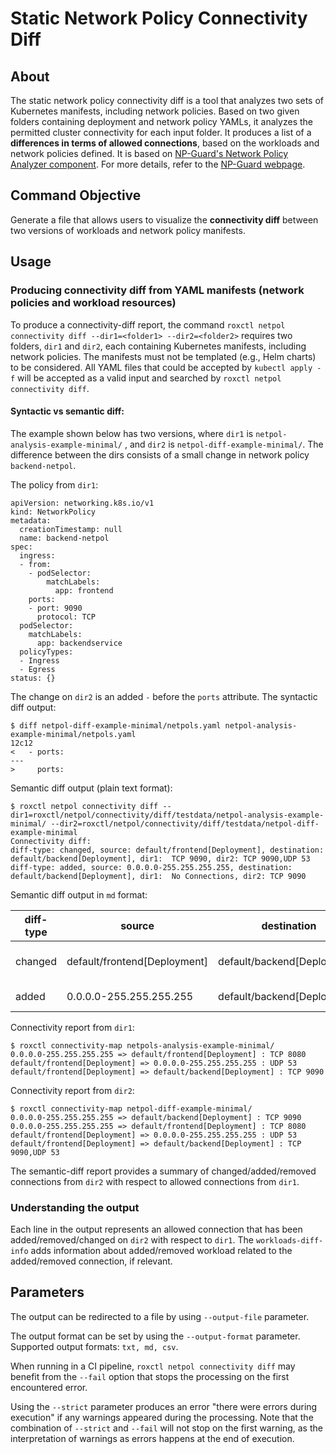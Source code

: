 # Static Network Policy Connectivity Diff

## About

The static network policy connectivity diff is a tool that analyzes two sets of Kubernetes manifests, including network policies.
Based on two given folders containing deployment and network policy YAMLs, it analyzes the permitted cluster connectivity for each input folder.
It produces a list of a **differences in terms of allowed connections**, based on the workloads and network policies defined.
It is based on [NP-Guard's Network Policy Analyzer component](https://github.com/np-guard/netpol-analyzer). For more details, refer to the [NP-Guard webpage](https://np-guard.github.io/).

## Command Objective

Generate a file that allows users to visualize the **connectivity diff** between two versions of workloads and network policy manifests.

## Usage

### Producing connectivity diff from YAML manifests (network policies and workload resources)

To produce a connectivity-diff report, the command `roxctl netpol connectivity diff --dir1=<folder1> --dir2=<folder2>` requires two folders, `dir1` and `dir2`, each containing Kubernetes manifests, including network policies.
The manifests must not be templated (e.g., Helm charts) to be considered. All YAML files that could be accepted by `kubectl apply -f` will be accepted as a valid input and searched by `roxctl netpol connectivity diff`.

#### Syntactic vs semantic diff:

The example shown below has two versions, where `dir1` is `netpol-analysis-example-minimal/` , and `dir2` is  `netpol-diff-example-minimal/`.
The difference between the dirs consists of a small change in network policy `backend-netpol`.

The policy from `dir1`:

```
apiVersion: networking.k8s.io/v1
kind: NetworkPolicy
metadata:
  creationTimestamp: null
  name: backend-netpol
spec:
  ingress:
  - from:
    - podSelector:
        matchLabels:
          app: frontend
    ports:
    - port: 9090
      protocol: TCP
  podSelector:
    matchLabels:
      app: backendservice
  policyTypes:
  - Ingress
  - Egress
status: {}

```

The change on `dir2` is an added `-` before the `ports` attribute. The syntactic diff output:
```
$ diff netpol-diff-example-minimal/netpols.yaml netpol-analysis-example-minimal/netpols.yaml
12c12
<   - ports:
---
>     ports:
```

Semantic diff output (plain text format):

```
$ roxctl netpol connectivity diff --dir1=roxctl/netpol/connectivity/diff/testdata/netpol-analysis-example-minimal/ --dir2=roxctl/netpol/connectivity/diff/testdata/netpol-diff-example-minimal
Connectivity diff:
diff-type: changed, source: default/frontend[Deployment], destination: default/backend[Deployment], dir1:  TCP 9090, dir2: TCP 9090,UDP 53
diff-type: added, source: 0.0.0.0-255.255.255.255, destination: default/backend[Deployment], dir1:  No Connections, dir2: TCP 9090
```

Semantic diff output in `md` format:

| diff-type | source | destination | dir1 | dir2 | workloads-diff-info |
|-----------|--------|-------------|------|------|---------------------|
| changed | default/frontend[Deployment] | default/backend[Deployment] | TCP 9090 | TCP 9090,UDP 53 |  |
| added | 0.0.0.0-255.255.255.255 | default/backend[Deployment] | No Connections | TCP 9090 |  |

Connectivity report from `dir1`:
```
$ roxctl connectivity-map netpols-analysis-example-minimal/
0.0.0.0-255.255.255.255 => default/frontend[Deployment] : TCP 8080
default/frontend[Deployment] => 0.0.0.0-255.255.255.255 : UDP 53
default/frontend[Deployment] => default/backend[Deployment] : TCP 9090
```

Connectivity report from `dir2`:
```
$ roxctl connectivity-map netpol-diff-example-minimal/
0.0.0.0-255.255.255.255 => default/backend[Deployment] : TCP 9090
0.0.0.0-255.255.255.255 => default/frontend[Deployment] : TCP 8080
default/frontend[Deployment] => 0.0.0.0-255.255.255.255 : UDP 53
default/frontend[Deployment] => default/backend[Deployment] : TCP 9090,UDP 53
```

The semantic-diff report provides a summary of changed/added/removed connections from `dir2` with respect to allowed connections from `dir1`.

### Understanding the output

Each line in the output represents an allowed connection that has been added/removed/changed on `dir2` with respect to `dir1`.
The `workloads-diff-info` adds information about added/removed workload related to the added/removed connection, if relevant.

## Parameters

The output can be redirected to a file by using `--output-file` parameter.

The output format can be set by using the `--output-format` parameter. Supported output formats: `txt, md, csv`.

When running in a CI pipeline, `roxctl netpol connectivity diff` may benefit from the `--fail` option that stops the processing on the first encountered error.

Using the `--strict` parameter produces an error "there were errors during execution" if any warnings appeared during the processing. Note that the combination of `--strict` and `--fail` will not stop on the first warning, as the interpretation of warnings as errors happens at the end of execution.
